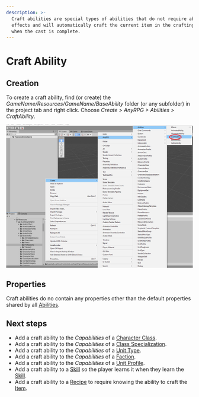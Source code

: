 ```yaml
---
description: >-
  Craft abilities are special types of abilities that do not require ability
  effects and will automatically craft the current item in the crafting queue
  when the cast is complete.
---
```


# Craft Ability

## Creation

To create a craft ability, find (or create) the _GameName/Resources/GameName/BaseAbility_ folder (or any subfolder) in the project tab and right click.  Choose _Create > AnyRPG > Abilities > CraftAbility_.

![](<../../.gitbook/assets/image (7) (1).png>)

## Properties

Craft abilities do no contain any properties other than the default properties shared by all [Abilities](./).

## Next steps

* Add a craft ability to the _Capabilities_ of a [Character Class](../character-class.md).
* Add a craft ability to the _Capabilities_ of a [Class Specialization](../class-specialization.md).
* Add a craft ability to the _Capabilities_ of a [Unit Type](../unit-type.md).
* Add a craft ability to the _Capabilities_ of a [Faction](../faction.md).
* Add a craft ability to the _Capabilities_ of a [Unit Profile](../unit-profile.md).
* Add a craft ability to a [Skill](../skill.md) so the player learns it when they learn the [Skill](../skill.md).
* Add a craft ability to a [Recipe](../items/recipe.md) to require knowing the ability to craft the [Item](../items/).
